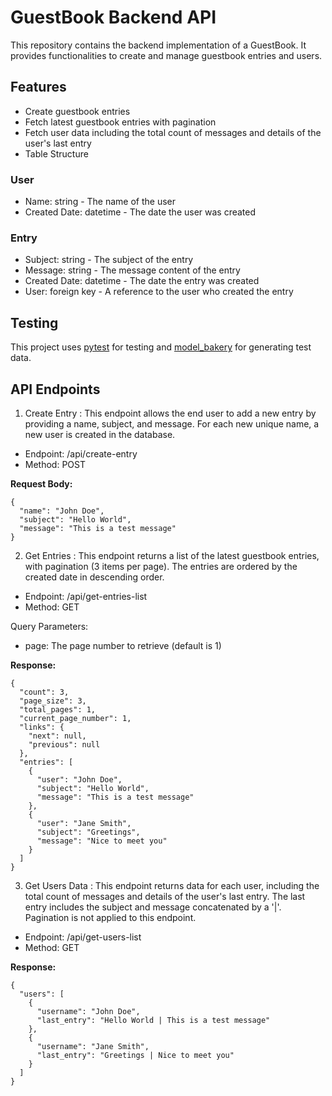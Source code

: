 # GuestBook Backend API

This repository contains the backend implementation of a GuestBook. It provides functionalities to create and manage guestbook entries and users.

## Features

 + Create guestbook entries
 + Fetch latest guestbook entries with pagination
 + Fetch user data including the total count of messages and details of the user's last entry
 + Table Structure

### User
 + Name: string - The name of the user
 + Created Date: datetime - The date the user was created
### Entry
 + Subject: string - The subject of the entry
 + Message: string - The message content of the entry
 + Created Date: datetime - The date the entry was created
 + User: foreign key - A reference to the user who created the entry

## Testing
 This project uses [pytest](https://docs.pytest.org/en/8.2.x/) for testing and [model_bakery](https://model-bakery.readthedocs.io/en/latest/#) for generating test data.

## API Endpoints

1. Create Entry : This endpoint allows the end user to add a new entry by providing a name, subject, and message. For each new unique name, a new user is created in the database.
 + Endpoint: /api/create-entry
 + Method: POST

**Request Body:**
```
{
  "name": "John Doe",
  "subject": "Hello World",
  "message": "This is a test message"
}
```

2. Get Entries : This endpoint returns a list of the latest guestbook entries, with pagination (3 items per page). The entries are ordered by the created date in descending order.
 + Endpoint: /api/get-entries-list
 + Method: GET

 Query Parameters:
  + page: The page number to retrieve (default is 1)

**Response:**
```
{
  "count": 3,
  "page_size": 3,
  "total_pages": 1,
  "current_page_number": 1,
  "links": {
    "next": null,
    "previous": null
  },
  "entries": [
    {
      "user": "John Doe",
      "subject": "Hello World",
      "message": "This is a test message"
    },
    {
      "user": "Jane Smith",
      "subject": "Greetings",
      "message": "Nice to meet you"
    }
  ]
}
```

3. Get Users Data : This endpoint returns data for each user, including the total count of messages and details of the user's last entry. The last entry includes the subject and message concatenated by a '|'. Pagination is not applied to this endpoint.
 + Endpoint: /api/get-users-list
 + Method: GET

**Response:**
```
{
  "users": [
    {
      "username": "John Doe",
      "last_entry": "Hello World | This is a test message"
    },
    {
      "username": "Jane Smith",
      "last_entry": "Greetings | Nice to meet you"
    }
  ]
}

```
